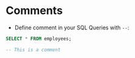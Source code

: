 # Comments

- Define comment in your SQL Queries with `--`:

```sql
SELECT * FROM employees;

-- This is a comment
```
